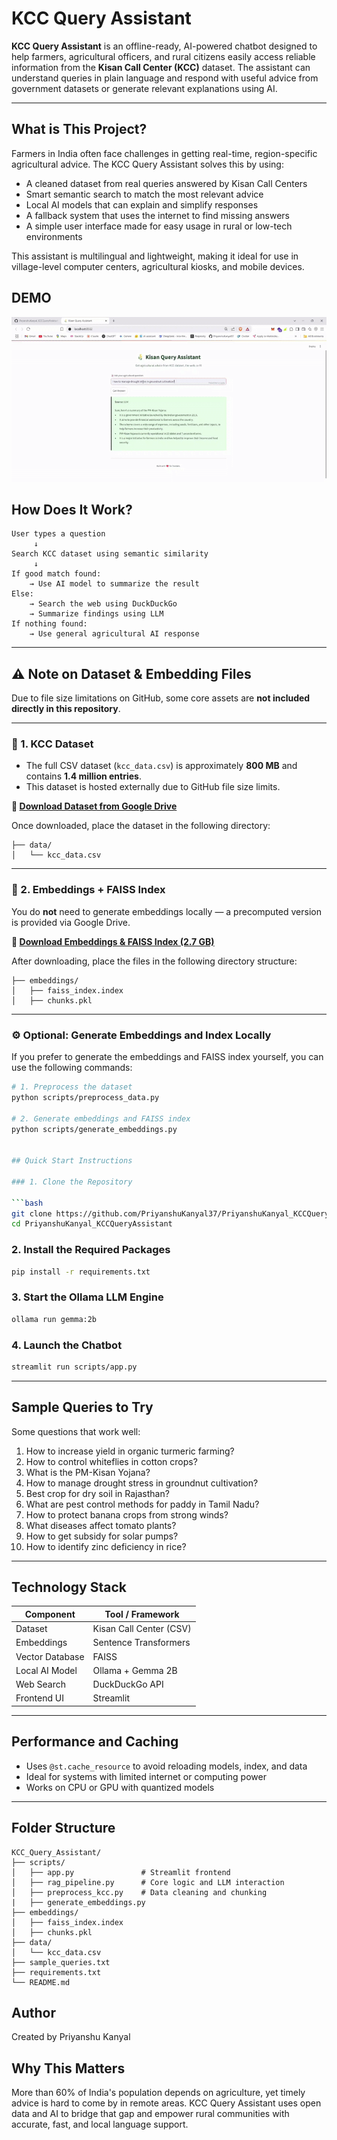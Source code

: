 
# KCC Query Assistant

**KCC Query Assistant** is an offline-ready, AI-powered chatbot designed to help farmers, agricultural officers, and rural citizens easily access reliable information from the **Kisan Call Center (KCC)** dataset. The assistant can understand queries in plain language and respond with useful advice from government datasets or generate relevant explanations using AI.

---

## What is This Project?

Farmers in India often face challenges in getting real-time, region-specific agricultural advice. The KCC Query Assistant solves this by using:

- A cleaned dataset from real queries answered by Kisan Call Centers
- Smart semantic search to match the most relevant advice
- Local AI models that can explain and simplify responses
- A fallback system that uses the internet to find missing answers
- A simple user interface made for easy usage in rural or low-tech environments

This assistant is multilingual and lightweight, making it ideal for use in village-level computer centers, agricultural kiosks, and mobile devices.

## DEMO

![Demo](Demo-.gif)


## How Does It Work?

```
User types a question
     ↓
Search KCC dataset using semantic similarity
     ↓
If good match found:
    → Use AI model to summarize the result
Else:
    → Search the web using DuckDuckGo
    → Summarize findings using LLM
If nothing found:
    → Use general agricultural AI response
```

---
## ⚠️ Note on Dataset & Embedding Files

Due to file size limitations on GitHub, some core assets are **not included directly in this repository**.

---

### 📁 1. KCC Dataset

- The full CSV dataset (`kcc_data.csv`) is approximately **800 MB** and contains **1.4 million entries**.
- This dataset is hosted externally due to GitHub file size limits.

**🔗 [Download Dataset from Google Drive](https://drive.google.com/file/d/1MtACzq796TaVxs0kCe1ydZFpmHUi6-Rf/view?usp=sharing)**

Once downloaded, place the dataset in the following directory:
```
├── data/
│   └── kcc_data.csv
```


---

### 📁 2. Embeddings + FAISS Index

You do **not** need to generate embeddings locally — a precomputed version is provided via Google Drive.

**🔗 [Download Embeddings & FAISS Index (2.7 GB)](https://drive.google.com/drive/folders/16qt8Wmo3Ih2GkboSj7M2sAqvN_lYvRmg?usp=sharing)**

After downloading, place the files in the following directory structure:
```
├── embeddings/
│   ├── faiss_index.index
│   ├── chunks.pkl
```



---

### ⚙️ Optional: Generate Embeddings and Index Locally

If you prefer to generate the embeddings and FAISS index yourself, you can use the following commands:

```bash
# 1. Preprocess the dataset
python scripts/preprocess_data.py

# 2. Generate embeddings and FAISS index
python scripts/generate_embeddings.py


## Quick Start Instructions

### 1. Clone the Repository

```bash
git clone https://github.com/PriyanshuKanyal37/PriyanshuKanyal_KCCQueryAssistant.git
cd PriyanshuKanyal_KCCQueryAssistant
```

### 2. Install the Required Packages

```bash
pip install -r requirements.txt
```

### 3. Start the Ollama LLM Engine

```bash
ollama run gemma:2b
```

### 4. Launch the Chatbot

```bash
streamlit run scripts/app.py
```

---

## Sample Queries to Try

Some questions that work well:

1. How to increase yield in organic turmeric farming?
2. How to control whiteflies in cotton crops?
3. What is the PM-Kisan Yojana?
4. How to manage drought stress in groundnut cultivation?
5. Best crop for dry soil in Rajasthan?
6. What are pest control methods for paddy in Tamil Nadu?
7. How to protect banana crops from strong winds?
8. What diseases affect tomato plants?
9. How to get subsidy for solar pumps?
10. How to identify zinc deficiency in rice?
---

## Technology Stack

| Component         | Tool / Framework         |
|------------------|--------------------------|
| Dataset           | Kisan Call Center (CSV)  |
| Embeddings        | Sentence Transformers    |
| Vector Database   | FAISS                    |
| Local AI Model    | Ollama + Gemma 2B        |
| Web Search        | DuckDuckGo API           |
| Frontend UI       | Streamlit                |

---

## Performance and Caching

- Uses `@st.cache_resource` to avoid reloading models, index, and data
- Ideal for systems with limited internet or computing power
- Works on CPU or GPU with quantized models

---

## Folder Structure

```
KCC_Query_Assistant/
├── scripts/
│   ├── app.py               # Streamlit frontend
│   ├── rag_pipeline.py      # Core logic and LLM interaction
│   ├── preprocess_kcc.py    # Data cleaning and chunking
|   ├── generate_embeddings.py 
├── embeddings/
│   ├── faiss_index.index
│   ├── chunks.pkl
├── data/
│   └── kcc_data.csv
├── sample_queries.txt
├── requirements.txt
└── README.md
```


## Author

Created by Priyanshu Kanyal


## Why This Matters

More than 60% of India's population depends on agriculture, yet timely advice is hard to come by in remote areas. KCC Query Assistant uses open data and AI to bridge that gap and empower rural communities with accurate, fast, and local language support.
